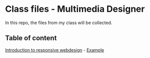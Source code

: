 # Class files - Multimedia Designer

In this repo, the files from my class will be collected.

## Table of content

[Introduction to responsive webdesign](https://github.com/bjornskov/mmd/tree/master/ResponsiveIntro) - [Example](https://htmlpreview.github.io/?https://github.com/bjornskov/mmd/blob/master/ResponsiveIntro/index.html)